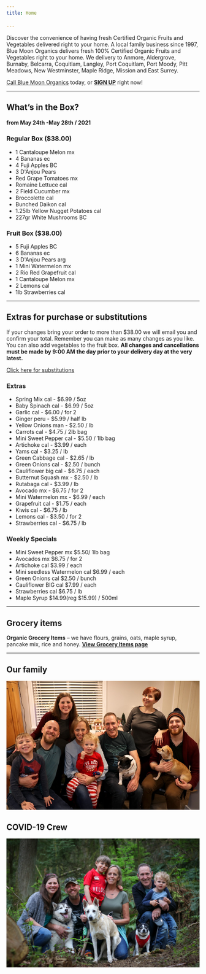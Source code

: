 ```yaml
---
title: Home

---
```

Discover the convenience of having fresh Certified Organic Fruits and Vegetables delivered right to your home. A local family business since 1997, Blue Moon Organics delivers fresh 100% Certified Organic Fruits and Vegetables right to your home. We delivery to Anmore, Aldergrove, Burnaby, Belcarra, Coquitlam, Langley, Port Coquitlam, Port Moody, Pitt Meadows, New Westminster, Maple Ridge, Mission and East Surrey.

[Call Blue Moon Organics](/contact) today, or [**SIGN UP**](/sign-up) right now!

***

## What’s in the Box?

#### **from  May 24th -May 28th / 2021**

### Regular Box ($38.00)

* 1 Cantaloupe Melon  mx
* 4 Bananas  ec
* 4 Fuji Apples  BC
* 3 D'Anjou Pears
* Red Grape Tomatoes  mx
* Romaine Lettuce  cal
* 2 Field Cucumber  mx
* Broccolette cal
* Bunched Daikon  cal
* 1.25lb Yellow Nugget Potatoes  cal
* 227gr White Mushrooms  BC

### Fruit Box ($38.00)

* 5 Fuji Apples  BC
* 6 Bananas  ec
* 3 D'Anjou Pears  arg
* 1 Mini Watermelon  mx
* 2 Rio Red Grapefruit  cal
* 1 Cantaloupe Melon mx
* 2 Lemons  cal
* 1lb Strawberries  cal

***

## Extras for purchase or substitutions

If your changes bring your order to more than $38.00 we will email you and confirm your total. Remember you can make as many changes as you like. You can also add vegetables to the fruit box. **All changes and cancellations must be made by 9:00 AM the day prior to your delivery day at the very latest.**

[Click here for substitutions](/substitutions "Click here for substitutions")

### Extras

* Spring Mix cal  -  $6.99 / 5oz
* Baby Spinach cal  -  $6.99 / 5oz
* Garlic  cal - $6.00 / for 2
* Ginger  peru - $5.99 / half lb
* Yellow Onions man - $2.50 / lb
* Carrots  cal - $4.75 / 2lb bag
* Mini Sweet Pepper cal - $5.50 / 1lb bag
* Artichoke  cal - $3.99 / each
* Yams  cal -  $3.25 / lb
* Green Cabbage  cal - $2.65 / lb
* Green Onions  cal - $2.50 / bunch
* Cauliflower big cal - $6.75 / each
* Butternut Squash  mx - $2.50 / lb
* Rutabaga  cal - $3.99 / lb
* Avocado  mx - $6.75 / for 2
* Mini Watermelon  mx  - $6.99 / each
* Grapefruit  cal - $1.75 / each
* Kiwis  cal - $6.75 / lb
* Lemons  cal -  $3.50 / for 2
* Strawberries  cal - $6.75 / lb

### Weekly Specials

* Mini Sweet Pepper mx   $5.50/ 1lb bag
* Avocados mx   $6.75 / for 2
* Artichoke  cal   $3.99 / each
* Mini seedless Watermelon cal  $6.99 / each
* Green Onions  cal   $2.50 / bunch
* Cauliflower BIG cal   $7.99 / each
* Strawberries  cal   $6.75 / lb
* Maple Syrup $14.99(reg $15.99) / 500ml

***

## Grocery items

**Organic Grocery Items** – we have flours, grains, oats, maple syrup, pancake mix, rice and honey. [**View Grocery Items page**](/groceries)

***

## Our family

![Our family.](./uploads/IMG_1376-copy.jpg "Our family")

## COVID-19 Crew

![COVID-19 crew.](./uploads/covid.jpg "COVID-19 crew")